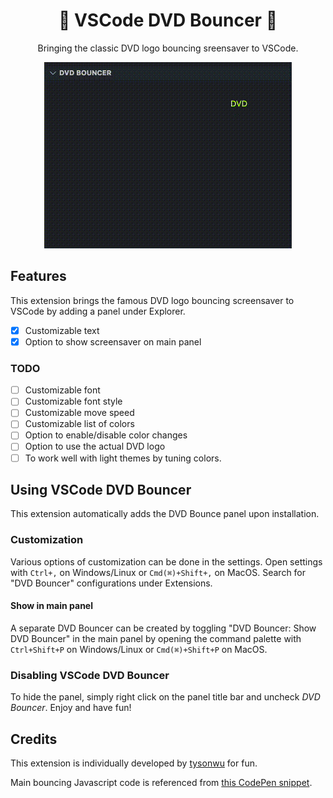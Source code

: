 <div align='center'>

# 📀 VSCode DVD Bouncer 📀

Bringing the classic DVD logo bouncing sreensaver to VSCode.

![screenshot](https://raw.githubusercontent.com/tysonwu/vscode-dvd-bouncer/main/docs/screenshot.gif)

</div>

## Features

This extension brings the famous DVD logo bouncing screensaver to VSCode by adding a panel under Explorer.

- [x] Customizable text
- [x] Option to show screensaver on main panel

### **TODO**
- [ ] Customizable font
- [ ] Customizable font style
- [ ] Customizable move speed
- [ ] Customizable list of colors
- [ ] Option to enable/disable color changes
- [ ] Option to use the actual DVD logo
- [ ] To work well with light themes by tuning colors.

## Using VSCode DVD Bouncer

This extension automatically adds the DVD Bounce panel upon installation.

### Customization

Various options of customization can be done in the settings. Open settings with `Ctrl+,` on Windows/Linux or `Cmd(⌘)+Shift+,` on MacOS. Search for "DVD Bouncer" configurations under Extensions.

#### Show in main panel

A separate DVD Bouncer can be created by toggling "DVD Bouncer: Show DVD Bouncer" in the main panel by opening the command palette with `Ctrl+Shift+P` on Windows/Linux or `Cmd(⌘)+Shift+P` on MacOS.

### Disabling VSCode DVD Bouncer

To hide the panel, simply right click on the panel title bar and uncheck *DVD Bouncer*. Enjoy and have fun!

## Credits

This extension is individually developed by [tysonwu](https://github.com/tysonwu) for fun.

Main bouncing Javascript code is referenced from [this CodePen snippet](https://codepen.io/Mobius1/pen/wGVveZ).